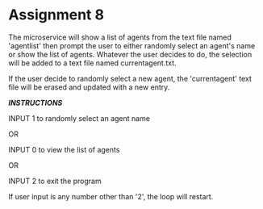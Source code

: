 # Assignment 8

The microservice will show a list of agents from the text file named 'agentlist' then prompt the user to either randomly select an agent's name or show the list of agents. Whatever the user decides to do, the selection will be added to a text file named currentagent.txt.

If the user decide to randomly select a new agent, the 'currentagent' text file will be erased and updated with a new entry.

*****INSTRUCTIONS*****

INPUT 1 to randomly select an agent name

OR

INPUT 0 to view the list of agents

OR

INPUT 2 to exit the program

If user input is any number other than '2', the loop will restart. 
